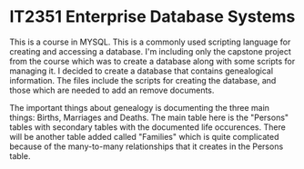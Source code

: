 # IT2351 Enterprise Database Systems

This is a course in MYSQL.  This is a commonly used scripting language for creating and accessing a database. I'm including only the capstone project from the course which was to create a database along with some scripts for managing it.  I decided to create a database that contains genealogical information.  The files include the scripts for creating the database, and those which are needed to add an remove documents.  

The important things about genealogy is documenting the three main things:  Births, Marriages and Deaths.  The main table here is the "Persons" tables with secondary tables with the documented life occurences.  There will be another table added called "Families"  which is quite complicated because of the many-to-many relationships that it creates in the Persons table.
